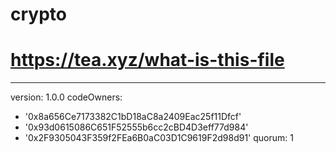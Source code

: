 # crypto
# https://tea.xyz/what-is-this-file
---
version: 1.0.0
codeOwners:
  - '0x8a656Ce7173382C1bD18aC8a2409Eac25f11Dfcf'
  - '0x93d0615086C651F52555b6cc2cBD4D3eff77d984'
  - '0x2F9305043F359f2FEa6B0aC03D1C9619F2d98d91'
quorum: 1

